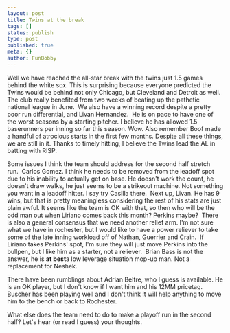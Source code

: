 ```yaml
---
layout: post
title: Twins at the break
tags: []
status: publish
type: post
published: true
meta: {}
author: FunBobby
---
```

Well we have reached the all-star break with the twins just 1.5 games behind the white sox. This is surprising because everyone predicted the Twins would be behind not only Chicago, but Cleveland and Detroit as well.  The club really benefited from two weeks of beating up the pathetic national league in June.  We also have a winning record despite a pretty poor run differential, and Livan Hernandez.  He is on pace to have one of the worst seasons by a starting pitcher. I believe he has allowed 1.5 baserunners per inning so far this season. Wow. Also remember Boof made a handful of atrocious starts in the first few months. Despite all these things, we are still in it. Thanks to timely hitting, I believe the Twins lead the AL in batting with RISP.

Some issues I think the team should address for the second half stretch run.  Carlos Gomez. I think he needs to be removed from the leadoff spot due to his inability to actually get on base. He doesn't work the count, he doesn't draw walks, he just seems to be a strikeout machine. Not something you want in a leadoff hitter. I say try Casilla there.  Next up, Livan. He has 9 wins, but that is pretty meaningless considering the rest of his stats are just plain awful. It seems like the team is OK with that, so then who will be the odd man out when Liriano comes back this month? Perkins maybe?  There is also a general consensus that we need another relief arm. I'm not sure what we have in rochester, but I would like to have a power reliever to take some of the late inning workload off of Nathan, Guerrier and Crain.  If Liriano takes Perkins' spot, I'm sure they will just move Perkins into the bullpen, but I like him as a starter, not a reliever.  Brian Bass is not the answer, he is <strong>at best</strong>a low leverage situation mop-up man. Not a replacement for Neshek. 

There have been rumblings about Adrian Beltre, who I guess is available. He is an OK player, but I don't know if I want him and his 12MM pricetag. Buscher has been playing well and I don't think it will help anything to move him to the bench or back to Rochester.

What else does the team need to do to make a playoff run in the second half? Let's hear (or read I guess) your thoughts.
